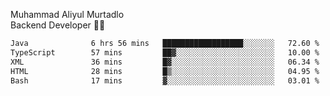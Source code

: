 Muhammad Aliyul Murtadlo
<br>
Backend Developer 👨‍💻
<br>
<!--START_SECTION:waka-->

```txt
Java              6 hrs 56 mins   ██████████████████░░░░░░░   72.60 %
TypeScript        57 mins         ██▓░░░░░░░░░░░░░░░░░░░░░░   10.00 %
XML               36 mins         █▓░░░░░░░░░░░░░░░░░░░░░░░   06.34 %
HTML              28 mins         █▒░░░░░░░░░░░░░░░░░░░░░░░   04.95 %
Bash              17 mins         ▓░░░░░░░░░░░░░░░░░░░░░░░░   03.01 %
```

<!--END_SECTION:waka-->
